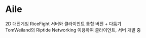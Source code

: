 # Aile
2D 대전게임 RiceFight 서버와 클라이언트 통합 버전 + 다듬기<br>
TomWeiland의 Riptide Networking 이용하여 클라이언트, 서버 개발 중<br>
